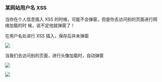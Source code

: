 ### 某网站用户名 XSS

当你在个人信息插入 XSS 的时候，可能不会弹窗，但是你去访问别的页面进行网络加载的时 候，说不定他就弹窗了！

 在用户名处进行 XSS 插入，保存后并未弹窗

![](https://pic1.imgdb.cn/item/68afed6058cb8da5c8591b5a.png)

当我们去访问别的页面，进行头像加载时，自动弹窗

![](https://pic1.imgdb.cn/item/68afed6e58cb8da5c8592023.png)

![](https://pic1.imgdb.cn/item/68afed7858cb8da5c8592328.png)